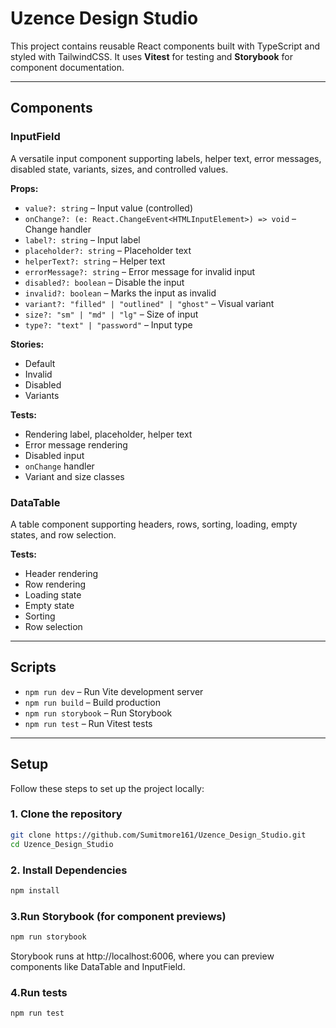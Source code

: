 # Uzence Design Studio

This project contains reusable React components built with TypeScript and styled with TailwindCSS. It uses **Vitest** for testing and **Storybook** for component documentation.

---

## Components

### InputField
A versatile input component supporting labels, helper text, error messages, disabled state, variants, sizes, and controlled values.

**Props:**
- `value?: string` – Input value (controlled)
- `onChange?: (e: React.ChangeEvent<HTMLInputElement>) => void` – Change handler
- `label?: string` – Input label
- `placeholder?: string` – Placeholder text
- `helperText?: string` – Helper text
- `errorMessage?: string` – Error message for invalid input
- `disabled?: boolean` – Disable the input
- `invalid?: boolean` – Marks the input as invalid
- `variant?: "filled" | "outlined" | "ghost"` – Visual variant
- `size?: "sm" | "md" | "lg"` – Size of input
- `type?: "text" | "password"` – Input type

**Stories:**
- Default
- Invalid
- Disabled
- Variants

**Tests:**
- Rendering label, placeholder, helper text
- Error message rendering
- Disabled input
- `onChange` handler
- Variant and size classes

### DataTable
A table component supporting headers, rows, sorting, loading, empty states, and row selection.

**Tests:**
- Header rendering
- Row rendering
- Loading state
- Empty state
- Sorting
- Row selection

---

## Scripts

- `npm run dev` – Run Vite development server  
- `npm run build` – Build production  
- `npm run storybook` – Run Storybook  
- `npm run test` – Run Vitest tests

---

## Setup

Follow these steps to set up the project locally:

### 1. Clone the repository
```bash
git clone https://github.com/Sumitmore161/Uzence_Design_Studio.git
cd Uzence_Design_Studio
```
### 2. Install Dependencies 

```bash
npm install
```

### 3.Run Storybook (for component previews)
```bash
npm run storybook
```
Storybook runs at http://localhost:6006, where you can preview components like DataTable and InputField.

### 4.Run tests

```bash
npm run test
```